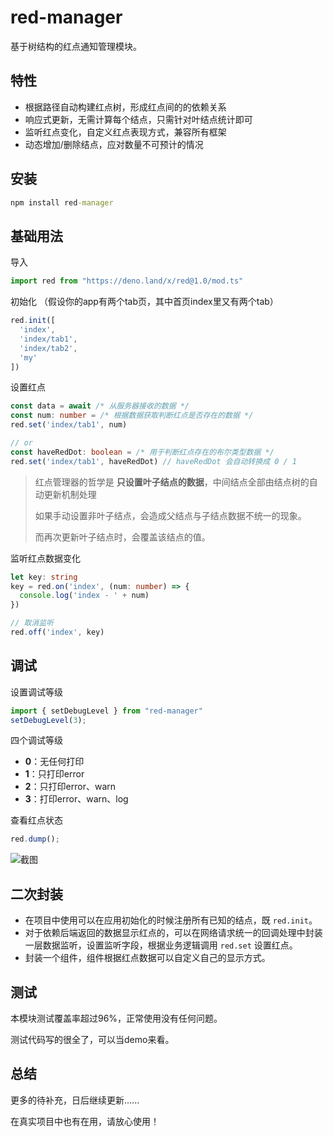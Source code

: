 # red-manager

基于树结构的红点通知管理模块。

## 特性

- 根据路径自动构建红点树，形成红点间的的依赖关系
- 响应式更新，无需计算每个结点，只需针对叶结点统计即可
- 监听红点变化，自定义红点表现方式，兼容所有框架
- 动态增加/删除结点，应对数量不可预计的情况

## 安装

```cmd
npm install red-manager
```

## 基础用法

导入

```TypeScript
import red from "https://deno.land/x/red@1.0/mod.ts"
```

初始化
（假设你的app有两个tab页，其中首页index里又有两个tab）

```TypeScript
red.init([
  'index',
  'index/tab1',
  'index/tab2',
  'my'
])
```

设置红点

```TypeScript
const data = await /* 从服务器接收的数据 */
const num: number = /* 根据数据获取判断红点是否存在的数据 */
red.set('index/tab1', num)

// or
const haveRedDot: boolean = /* 用于判断红点存在的布尔类型数据 */
red.set('index/tab1', haveRedDot) // haveRedDot 会自动转换成 0 / 1
```

> 红点管理器的哲学是 **只设置叶子结点的数据**，中间结点全部由结点树的自动更新机制处理
>
> 如果手动设置非叶子结点，会造成父结点与子结点数据不统一的现象。
>
> 而再次更新叶子结点时，会覆盖该结点的值。

监听红点数据变化

```TypeScript
let key: string
key = red.on('index', (num: number) => {
  console.log('index - ' + num)
})

// 取消监听
red.off('index', key)
```

## 调试

设置调试等级

```TypeScript
import { setDebugLevel } from "red-manager"
setDebugLevel(3);
```

四个调试等级

- **0**：无任何打印
- **1**：只打印error
- **2**：只打印error、warn
- **3**：打印error、warn、log

查看红点状态

```TypeScript
red.dump();
```

![截图](https://raw.githubusercontent.com/oloshe/red-manager/main/img/20201202141157.png)

## 二次封装

- 在项目中使用可以在应用初始化的时候注册所有已知的结点，既 `red.init`。
- 对于依赖后端返回的数据显示红点的，可以在网络请求统一的回调处理中封装一层数据监听，设置监听字段，根据业务逻辑调用 `red.set` 设置红点。
- 封装一个组件，组件根据红点数据可以自定义自己的显示方式。

## 测试

本模块测试覆盖率超过96%，正常使用没有任何问题。

测试代码写的很全了，可以当demo来看。

## 总结

更多的待补充，日后继续更新......

在真实项目中也有在用，请放心使用！

